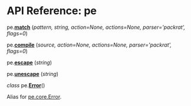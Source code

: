 
# API Reference: pe

pe.**<a id="match" href="#match">match</a>**
(*pattern, string, action=None, actions=None, parser='packrat', flags=0*)

pe.**<a id="compile" href="#compile">compile</a>**
(*source, action=None, actions=None, parser='packrat', flags=0*)

pe.**<a id="escape" href="#escape">escape</a>**
(*string*)

pe.**<a id="unescape" href="#unescape">unescape</a>**
(*string*)

*class* pe.**<a id="error" href="#error">Error</a>**()

Alias for [pe.core.Error](pe.core.md#Error).

